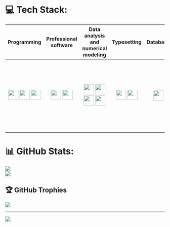 
# 💻 Tech Stack:

| Programming| Professional software | Data analysis and numerical modeling | Typesetting | Database | Also familiar with |
|     :--:    |     :--:      |     :--:      |     :--:      |     :--:      |     :--:      |
|<img height="32" width="32" src="https://cdn.simpleicons.org/python" /> <img height="32" width="32" src="https://cdn.simpleicons.org/javascript" /> <img height="32" width="32" src="https://cdn.simpleicons.org/visualstudiocode" /> | <img height="32" width="32" src="https://cdn.simpleicons.org/arcgis" /> <img height="32" width="32" src="https://cdn.simpleicons.org/qgis" /> | <img height="32" width="32" src="https://cdn.simpleicons.org/tensorflow" /> <img height="32" width="32" src="https://cdn.simpleicons.org/keras" /> <img height="32" width="32" src="https://cdn.simpleicons.org/scikitlearn" /> <img height="32" width="32" src="https://cdn.simpleicons.org/scipy" /> |<img height="32" width="32" src="https://cdn.simpleicons.org/microsoftword" /> <img height="32" width="32" src="https://cdn.simpleicons.org/latex" /> |<img height="32" width="32" src="https://cdn.simpleicons.org/postgresql" /> |<img height="32" width="32" src="https://cdn.simpleicons.org/numba" /> <img height="32" width="32" src="https://cdn.simpleicons.org/git" /> <img height="32" width="32" src="https://cdn.simpleicons.org/c++" /> <img height="32" width="32" src="https://cdn.simpleicons.org/oracle" /> <img height="32" width="32" src="https://cdn.simpleicons.org/autodesk/444/bbb" /> <img height="32" width="32" src="https://cdn.simpleicons.org/visualstudio" /> <img height="32" width="32" src="https://cdn.simpleicons.org/anaconda" /> |

# 📊 GitHub Stats:

![](https://github-readme-stats.vercel.app/api?username=armin-gs&theme=onedark&hide_border=true&include_all_commits=true&count_private=true)<br/>
![](https://github-readme-streak-stats.herokuapp.com/?user=armin-gs&theme=onedark&hide_border=true)<br/>

## 🏆 GitHub Trophies
![](https://github-profile-trophy.vercel.app/?username=Armin-GS&theme=onedark&no-frame=true&no-bg=true&margin-w=4)

---
[![](https://visitcount.itsvg.in/api?id=Armin-GS&icon=5&color=12)](https://visitcount.itsvg.in)

